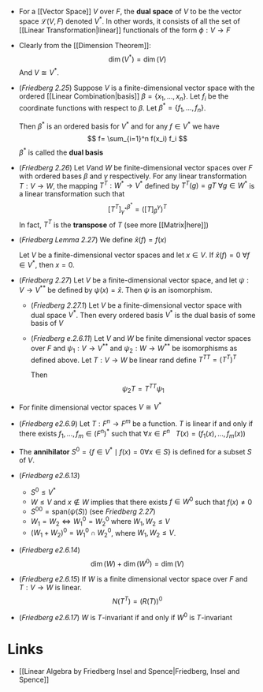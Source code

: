 * For a [[Vector Space]] $V$ over $F$, the **dual space** of $V$ to be the vector space $\mathcal{L}(V,F)$ denoted $V^\ast$.
  In other words, it consists of all the set of [[Linear Transformation|linear]] functionals of the form $\phi:V\to F$ 

* Clearly from the [[Dimension Theorem]]: 
  $$
  \dim(V^\ast) = \dim(V)
  $$
  And $V\cong V^\ast$.

* (*Friedberg 2.25*) Suppose $V$ is a finite-dimensional vector space with the ordered [[Linear Combination|basis]] $\beta=\{x_1,\dots,x_n\}$. Let $f_i$ be the coordinate functions with respect to $\beta$. Let $\beta^\ast=\{f_1,\dots,f_n\}$. 
  
  Then $\beta^\ast$ is an ordered basis for $V^\ast$ and for any $f\in V^\ast$ we have
  $$
  f= \sum_{i=1}^n f(x_i) f_i
  $$
  $\beta^\ast$ is called the **dual basis**

* (*Friedberg 2.26*) Let $V$and $W$ be finite-dimensional vector spaces over $F$ with ordered bases $\beta$ and $\gamma$ respectively. For any linear transformation $T:V\to W$, the mapping $T^T:W^\ast\to V^\ast$ defined by $T^T(g)=gT$  $\forall g\in W^\ast$ is a linear transformation such that
  $$
  [T^T]^{\beta^\ast}_{\gamma^\ast} = ([T]_\beta^\gamma)^T 
  $$
  In fact, $T^T$ is the **transpose** of $T$ (see more [[Matrix|here]])

* (*Friedberg Lemma 2.27*) We define $\hat{x}(f) = f(x)$ 
  
  Let $V$ be a finite-dimensional vector spaces and let $x\in V$. If $\hat{x}(f)=0$ $\forall f\in V^\ast$, then $x=0$. 
* (*Friedberg 2.27*) Let $V$ be a finite-dimensional vector space, and let $\psi:V\to V^{\ast\ast}$ be defined by $\psi(x)=\hat{x}$. Then $\psi$ is an isomorphism.
	* (*Friedberg 2.27.1*) Let $V$ be a finite-dimensional vector space with dual space $V^\ast$. Then every ordered basis $V^\ast$ is the dual basis of some basis of $V$
	* (*Friedberg e.2.6.11*) Let $V$ and $W$ be finite dimensional vector spaces over $F$ and $\psi_1:V\to V^{\ast\ast}$ and $\psi_2:W\to W^{\ast\ast}$ be isomorphisms as defined above. Let $T:V\to W$ be linear rand define $T^{TT}=(T^T)^T$
	  
	  Then 
	  $$
	  \psi_2 T = T^{TT} \psi_1
	  $$

* For finite dimensional vector spaces $V\cong V^\ast$

* (*Friedberg e2.6.9*) Let $T:F^n\to F^m$ be a function. $T$ is linear if and only if there exists $f_1,\dots,f_m\in (F^n)^\ast$ such that $\forall x \in F^n \ \ \ T(x)=(f_1(x),\dots,f_m(x))$  

* The **annihilator** $S^0=\{f\in V^\ast \mid f(x) = 0 \forall x\in S\}$ is defined for a subset $S$ of $V$. 
* (*Friedberg e2.6.13*)
	* $S^0 \le V^\ast$
	* $W\le V$ and $x\notin W$ implies that there exists $f\in W^0$ such that $f(x)\ne 0$
	* $S^{00}= \text{span}(\psi (S))$ (see *Friedberg 2.27*) 
	* $W_1 = W_2 \iff W_1^0 = W_2^0$ where $W_1,W_2\le V$ 
	* $(W_1+W_2)^0 = W_1^0 \cap W_2^0$, where $W_1,W_2 \le V$. 
* (*Friedberg e2.6.14*) 
  $$
  \dim(W) + \dim(W^0) = \dim(V)
  $$
* (*Friedberg e2.6.15*) If $W$ is a finite dimensional vector space over $F$ and $T:V\to W$ is linear. 
  $$
  N(T^T) = (R(T))^0
  $$
* (*Friedberg e2.6.17*) $W$ is $T$-invariant if and only if $W^0$ is $T$-invariant

# Links
* [[Linear Algebra by Friedberg Insel and Spence|Friedberg, Insel and Spence]]